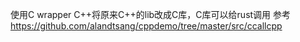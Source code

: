 
使用C wrapper C++将原来C++的lib改成C库，C库可以给rust调用
参考 https://github.com/alandtsang/cppdemo/tree/master/src/ccallcpp
